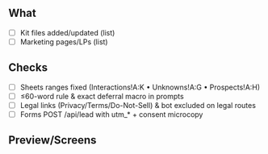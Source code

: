 ## What
- [ ] Kit files added/updated (list)
- [ ] Marketing pages/LPs (list)

## Checks
- [ ] Sheets ranges fixed (Interactions!A:K • Unknowns!A:G • Prospects!A:H)
- [ ] ≤60-word rule & exact deferral macro in prompts
- [ ] Legal links (Privacy/Terms/Do-Not-Sell) & bot excluded on legal routes
- [ ] Forms POST /api/lead with utm_* + consent microcopy

## Preview/Screens

